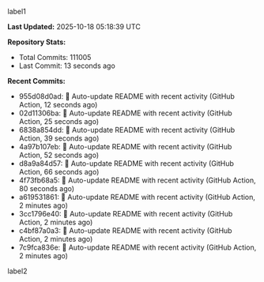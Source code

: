 
label1 
<!-- ACTIVITY_START -->
**Last Updated:** 2025-10-18 05:18:39 UTC

**Repository Stats:**
- Total Commits: 111005
- Last Commit: 13 seconds ago

**Recent Commits:**
- 955d08d0ad: 🤖 Auto-update README with recent activity (GitHub Action, 12 seconds ago)
- 02d11306ba: 🤖 Auto-update README with recent activity (GitHub Action, 25 seconds ago)
- 6838a854dd: 🤖 Auto-update README with recent activity (GitHub Action, 39 seconds ago)
- 4a97b107eb: 🤖 Auto-update README with recent activity (GitHub Action, 52 seconds ago)
- d8a9a84d57: 🤖 Auto-update README with recent activity (GitHub Action, 66 seconds ago)
- 4f73fb68a5: 🤖 Auto-update README with recent activity (GitHub Action, 80 seconds ago)
- a619531861: 🤖 Auto-update README with recent activity (GitHub Action, 2 minutes ago)
- 3cc1796e40: 🤖 Auto-update README with recent activity (GitHub Action, 2 minutes ago)
- c4bf87a0a3: 🤖 Auto-update README with recent activity (GitHub Action, 2 minutes ago)
- 7c9fca836e: 🤖 Auto-update README with recent activity (GitHub Action, 2 minutes ago)
<!-- ACTIVITY_END -->

label2
